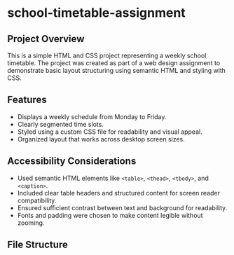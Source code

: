 # school-timetable-assignment
## Project Overview
This is a simple HTML and CSS project representing a weekly school timetable. The project was created as part of a web design assignment to demonstrate basic layout structuring using semantic HTML and styling with CSS.

## Features
- Displays a weekly schedule from Monday to Friday.
- Clearly segmented time slots.
- Styled using a custom CSS file for readability and visual appeal.
- Organized layout that works across desktop screen sizes.

## Accessibility Considerations
- Used semantic HTML elements like `<table>`, `<thead>`, `<tbody>`, and `<caption>`.
- Included clear table headers and structured content for screen reader compatibility.
- Ensured sufficient contrast between text and background for readability.
- Fonts and padding were chosen to make content legible without zooming.

## File Structure
